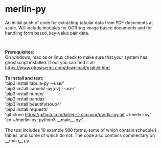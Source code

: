 # merlin-py

An initial push of code for extracting tabular data from PDF documents at scale. Will include modules for OCR-ing image based documents and for handling form based, key-value pair data.

<br>

<strong>Prerequisites:</strong>
<br>
On windows, mac os or linux check to make sure that your system has ghostscript installed. If not you can find it at: https://www.ghostscript.com/download/gsdnld.html
<br><br>
<strong>To install and test:</strong>
<br>
'pip3 install tabula-py --user'
<br>
'pip3 install camelot-py[cv] --user'
<br>
'pip3 install numpy'
<br>
'pip3 install pandas'
<br>
'pip3 install beautifulsoup4'
<br>
'pip3 install requests'
<br>
'git clone https://github.com/kellen-t-oconnor/merlin-py.git ~/merlin-py'
<br>
<id>'cd ~/merlin-py; python3 \_\_main\_\_.py;'</id>
<br>
<br>
The test includes 10 example 990 forms, some of which contain schedule I tables, and some of which do not. The code also contains commentary on \_\_main\_\_.py.
